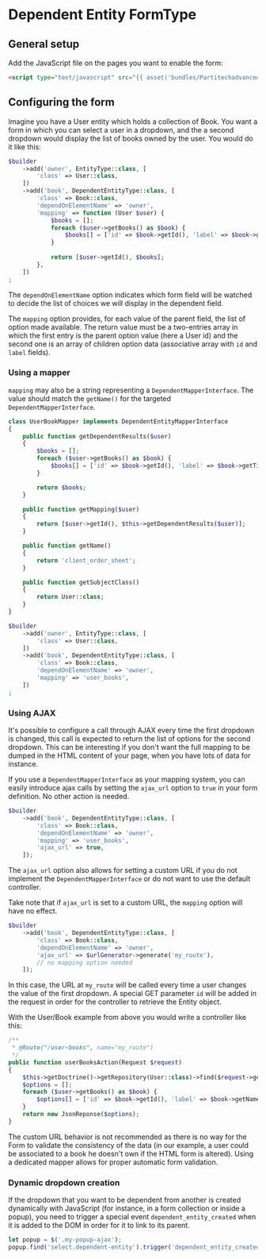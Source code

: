 Dependent Entity FormType
=========================

General setup
-------------

Add the JavaScript file on the pages you want to enable the form:

```html
<script type="text/javascript" src="{{ asset('bundles/Partitechadvancedform/js/dependent-entity.js') }}"></script>
```

Configuring the form
--------------------

Imagine you have a User entity which holds a collection of Book. You want a form in which you can select a user
in a dropdown, and the a second dropdown would display the list of books owned by the user. You would do it like this:

```php
$builder
    ->add('owner', EntityType::class, [
        'class' => User::class,
    ])
    ->add('book', DependentEntityType::class, [
        'class' => Book::class,
        'dependOnElementName' => 'owner',
        'mapping' => function (User $user) {
            $books = [];
            foreach ($user->getBooks() as $book) {
                $books[] = ['id' => $book->getId(), 'label' => $book->getTitle()];
            }
            
            return [$user->getId(), $books];
        },
    ])
;
```

The `dependOnElementName` option indicates which form field will be watched to decide the list of choices
we will display in the dependent field.

The `mapping` option provides, for each value of the parent field, the list of option made available.
The return value must be a two-entries array in which the first entry is the parent option value (here a User id) and
the second one is an array of children option data (associative array with `id` and `label` fields).

### Using a mapper

`mapping` may also be a string representing a `DependentMapperInterface`.
The value should match the `getName()` for the targeted `DependentMapperInterface`.

```php
class UserBookMapper implements DependentEntityMapperInterface
{
    public function getDependentResults($user)
    {
        $books = [];
        foreach ($user->getBooks() as $book) {
            $books[] = ['id' => $book->getId(), 'label' => $book->getTitle()];
        }

        return $books;
    }

    public function getMapping($user)
    {
        return [$user->getId(), $this->getDependentResults($user)];
    }

    public function getName()
    {
        return 'client_order_sheet';
    }

    public function getSubjectClass()
    {
        return User::class;
    }
}
```

```php
$builder
    ->add('owner', EntityType::class, [
        'class' => User::class,
    ])
    ->add('book', DependentEntityType::class, [
        'class' => Book::class,
        'dependOnElementName' => 'owner',
        'mapping' => 'user_books',
    ])
;
```


### Using AJAX

It's possible to configure a call through AJAX every time the first dropdown is changed, this call
is expected to return the list of options for the second dropdown. This can be interesting if you don't want the
full mapping to be dumped in the HTML content of your page, when you have lots of data for instance.

If you use a `DependentMapperInterface` as your mapping system, you can easily introduce ajax calls
by setting the `ajax_url` option to `true` in your form definition. No other action is needed.

```php
$builder
    ->add('book', DependentEntityType::class, [
        'class' => Book::class,
        'dependOnElementName' => 'owner',
        'mapping' => 'user_books',
        'ajax_url' => true,
    ]);
```

The `ajax_url` option also allows for setting a custom URL if you do not implement the `DependentMapperInterface` or do not want to use the default controller.

Take note that if `ajax_url` is set to a custom URL, the `mapping` option will have no effect.

```php
$builder
    ->add('book', DependentEntityType::class, [
        'class' => Book::class,
        'dependOnElementName' => 'owner',
        'ajax_url' => $urlGenerator->generate('my_route'),
        // no mapping option needed
    ]);
```

In this case, the URL at `my_route` will be called every time a user changes the value of the first dropdown.
A special GET parameter `id` will be added in the request in order for the controller to retrieve the Entity object.

With the User/Book example from above you would write a controller like this:

```php
/**
 * @Route("/user-books", name="my_route")
 */
public function userBooksAction(Request $request)
{
    $this->getDoctrine()->getRepository(User::class)->find($request->get('id'));
    $options = [];
    foreach ($user->getBooks() as $book) {
        $options[] = ['id' => $book->getId(), 'label' => $book->getName()];
    }
    return new JsonReponse($options);
}
```

The custom URL behavior is not recommended as there is no way for the Form to validate the consistency of the data
(in our example, a user could be associated to a book he doesn't own if the HTML form is altered).
Using a dedicated mapper allows for proper automatic form validation.

### Dynamic dropdown creation

If the dropdown that you want to be dependent from another is created dynamically with JavaScript (for instance, in a form collection or inside a popup),
you need to trigger a special event `dependent_entity_created` when it is added to the DOM in order for it to link to its parent.

```javascript
let popup = $('.my-popup-ajax');
popup.find('select.dependent-entity').trigger('dependent_entity_created');
```
